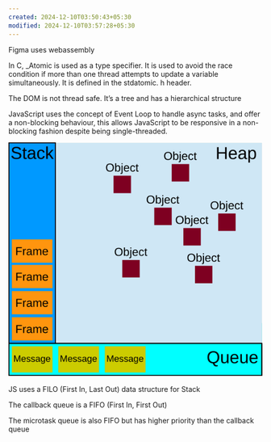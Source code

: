 ```yaml
---
created: 2024-12-10T03:50:43+05:30
modified: 2024-12-10T03:57:28+05:30
---
```


Figma uses webassembly

In C, _Atomic is used as a type specifier. It is used to avoid the race condition if more than one thread attempts to update a variable simultaneously. It is defined in the stdatomic. h header.

The DOM is not thread safe. It’s a tree and has a hierarchical structure

JavaScript uses the concept of Event Loop to handle async tasks, and offer a non-blocking behaviour, this allows JavaScript to be responsive in a non-blocking fashion despite being single-threaded.

![Image](./61581742ddb0c5f6e0fbb4deb21e05a5.svg)

JS uses a FILO (First In, Last Out) data structure for Stack

The callback queue is a FIFO (First In, First Out)

The microtask queue is also FIFO but has higher priority than the callback queue

